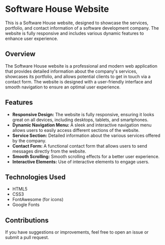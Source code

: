 # Software House Website

This is a Software House website, designed to showcase the services, portfolio, and contact information of a software development company. The website is fully responsive and includes various dynamic features to enhance user experience.

## Overview

The Software House website is a professional and modern web application that provides detailed information about the company's services, showcases its portfolio, and allows potential clients to get in touch via a contact form. The website is designed with a user-friendly interface and smooth navigation to ensure an optimal user experience.

## Features

- **Responsive Design:** The website is fully responsive, ensuring it looks great on all devices, including desktops, tablets, and smartphones.
- **Dynamic Navigation Menu:** A sleek and interactive navigation menu allows users to easily access different sections of the website.
- **Service Section:** Detailed information about the various services offered by the company.
- **Contact Form:** A functional contact form that allows users to send messages directly from the website.
- **Smooth Scrolling:** Smooth scrolling effects for a better user experience.
- **Interactive Elements:** Use of interactive elements to engage users.

## Technologies Used

- HTML5
- CSS3
- FontAwesome (for icons)
- Google Fonts


## Contributions

If you have suggestions or improvements, feel free to open an issue or submit a pull request.

